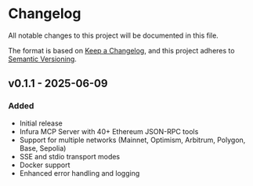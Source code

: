 # Changelog

All notable changes to this project will be documented in this file.

The format is based on [Keep a Changelog](https://keepachangelog.com/en/1.0.0/),
and this project adheres to [Semantic Versioning](https://semver.org/spec/v2.0.0.html).

## v0.1.1 - 2025-06-09

### Added
- Initial release
- Infura MCP Server with 40+ Ethereum JSON-RPC tools
- Support for multiple networks (Mainnet, Optimism, Arbitrum, Polygon, Base, Sepolia)
- SSE and stdio transport modes
- Docker support
- Enhanced error handling and logging
